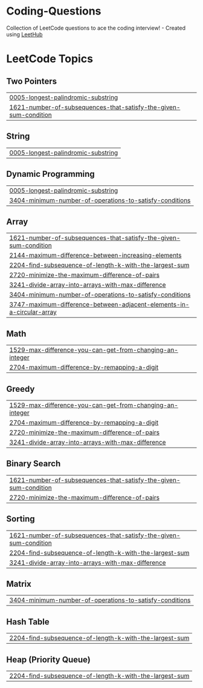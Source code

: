 # Coding-Questions
Collection of LeetCode questions to ace the coding interview! - Created using [LeetHub](https://github.com/QasimWani/LeetHub)

<!---LeetCode Topics Start-->
# LeetCode Topics
## Two Pointers
|  |
| ------- |
| [0005-longest-palindromic-substring](https://github.com/tazkhan24/Coding-Questions/tree/master/0005-longest-palindromic-substring) |
| [1621-number-of-subsequences-that-satisfy-the-given-sum-condition](https://github.com/tazkhan24/Coding-Questions/tree/master/1621-number-of-subsequences-that-satisfy-the-given-sum-condition) |
## String
|  |
| ------- |
| [0005-longest-palindromic-substring](https://github.com/tazkhan24/Coding-Questions/tree/master/0005-longest-palindromic-substring) |
## Dynamic Programming
|  |
| ------- |
| [0005-longest-palindromic-substring](https://github.com/tazkhan24/Coding-Questions/tree/master/0005-longest-palindromic-substring) |
| [3404-minimum-number-of-operations-to-satisfy-conditions](https://github.com/tazkhan24/Coding-Questions/tree/master/3404-minimum-number-of-operations-to-satisfy-conditions) |
## Array
|  |
| ------- |
| [1621-number-of-subsequences-that-satisfy-the-given-sum-condition](https://github.com/tazkhan24/Coding-Questions/tree/master/1621-number-of-subsequences-that-satisfy-the-given-sum-condition) |
| [2144-maximum-difference-between-increasing-elements](https://github.com/tazkhan24/Coding-Questions/tree/master/2144-maximum-difference-between-increasing-elements) |
| [2204-find-subsequence-of-length-k-with-the-largest-sum](https://github.com/tazkhan24/Coding-Questions/tree/master/2204-find-subsequence-of-length-k-with-the-largest-sum) |
| [2720-minimize-the-maximum-difference-of-pairs](https://github.com/tazkhan24/Coding-Questions/tree/master/2720-minimize-the-maximum-difference-of-pairs) |
| [3241-divide-array-into-arrays-with-max-difference](https://github.com/tazkhan24/Coding-Questions/tree/master/3241-divide-array-into-arrays-with-max-difference) |
| [3404-minimum-number-of-operations-to-satisfy-conditions](https://github.com/tazkhan24/Coding-Questions/tree/master/3404-minimum-number-of-operations-to-satisfy-conditions) |
| [3747-maximum-difference-between-adjacent-elements-in-a-circular-array](https://github.com/tazkhan24/Coding-Questions/tree/master/3747-maximum-difference-between-adjacent-elements-in-a-circular-array) |
## Math
|  |
| ------- |
| [1529-max-difference-you-can-get-from-changing-an-integer](https://github.com/tazkhan24/Coding-Questions/tree/master/1529-max-difference-you-can-get-from-changing-an-integer) |
| [2704-maximum-difference-by-remapping-a-digit](https://github.com/tazkhan24/Coding-Questions/tree/master/2704-maximum-difference-by-remapping-a-digit) |
## Greedy
|  |
| ------- |
| [1529-max-difference-you-can-get-from-changing-an-integer](https://github.com/tazkhan24/Coding-Questions/tree/master/1529-max-difference-you-can-get-from-changing-an-integer) |
| [2704-maximum-difference-by-remapping-a-digit](https://github.com/tazkhan24/Coding-Questions/tree/master/2704-maximum-difference-by-remapping-a-digit) |
| [2720-minimize-the-maximum-difference-of-pairs](https://github.com/tazkhan24/Coding-Questions/tree/master/2720-minimize-the-maximum-difference-of-pairs) |
| [3241-divide-array-into-arrays-with-max-difference](https://github.com/tazkhan24/Coding-Questions/tree/master/3241-divide-array-into-arrays-with-max-difference) |
## Binary Search
|  |
| ------- |
| [1621-number-of-subsequences-that-satisfy-the-given-sum-condition](https://github.com/tazkhan24/Coding-Questions/tree/master/1621-number-of-subsequences-that-satisfy-the-given-sum-condition) |
| [2720-minimize-the-maximum-difference-of-pairs](https://github.com/tazkhan24/Coding-Questions/tree/master/2720-minimize-the-maximum-difference-of-pairs) |
## Sorting
|  |
| ------- |
| [1621-number-of-subsequences-that-satisfy-the-given-sum-condition](https://github.com/tazkhan24/Coding-Questions/tree/master/1621-number-of-subsequences-that-satisfy-the-given-sum-condition) |
| [2204-find-subsequence-of-length-k-with-the-largest-sum](https://github.com/tazkhan24/Coding-Questions/tree/master/2204-find-subsequence-of-length-k-with-the-largest-sum) |
| [3241-divide-array-into-arrays-with-max-difference](https://github.com/tazkhan24/Coding-Questions/tree/master/3241-divide-array-into-arrays-with-max-difference) |
## Matrix
|  |
| ------- |
| [3404-minimum-number-of-operations-to-satisfy-conditions](https://github.com/tazkhan24/Coding-Questions/tree/master/3404-minimum-number-of-operations-to-satisfy-conditions) |
## Hash Table
|  |
| ------- |
| [2204-find-subsequence-of-length-k-with-the-largest-sum](https://github.com/tazkhan24/Coding-Questions/tree/master/2204-find-subsequence-of-length-k-with-the-largest-sum) |
## Heap (Priority Queue)
|  |
| ------- |
| [2204-find-subsequence-of-length-k-with-the-largest-sum](https://github.com/tazkhan24/Coding-Questions/tree/master/2204-find-subsequence-of-length-k-with-the-largest-sum) |
<!---LeetCode Topics End-->